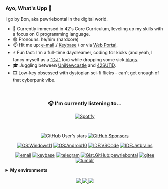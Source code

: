 <!--
**pewriebontal/pewriebontal** is a ✨ _special_ ✨ repository because its `README.md` (this file) appears on your GitHub profile.

Here are some ideas to get you started:

- 🔭 I’m currently working on ...
- 🌱 I’m currently learning ...
- 👯 I’m looking to collaborate on ...
- 🤔 I’m looking for help with ...
- 💬 Ask me about ...
- 📫 How to reach me: ...
- 😄 Pronouns: ...
- ⚡ Fun fact: ...
-->

### Ayo, What's Upp 👋

I go by Bon, aka pewriebontal in the digital world.

- 🔭 Currently immersed in 42's Core Curriculum, leveling up my skills with a focus on C programming language.
- 😄 Pronouns: he/him (hardcore)
- 📫 Hit me up: [e-mail](mailto:0x@bontal.net) / [Keybase](https://keybase.io/pewriebontal) / or via [Web Portal](https://bontal.net/msg).
- ⚡ Fun fact: I'm a full-time daydreamer, coding for kicks (and yeah, I fancy myself as a ["DJ"](https://img.bontal.net/p/0) too) while dropping some sick [blogs](https://blog.bontal.net).
- 🎓 Juggling between [UniNewcastle](https://uon.edu.au) and [42SUTD](https://42singapore.sg).
- 🎞️ Low-key obsessed with dystopian sci-fi flicks - can't get enough of that cyberpunk vibe.

&nbsp;<div align="center">

### 🎧 I'm currently listening to...

[![Spotify](https://drprls.bontal.net/api/spotify?background_color=0d1117&border_color=bbbbbb)](https://open.spotify.com/user/h9o65sjkmkrh2awusq2t8e6vi)

</div>
</br>

<div align="center">
  
  ![GitHub User's stars](https://img.shields.io/github/stars/pewriebontal?style=flat-square&affiliations=OWNER%2CCOLLABORATOR&label=GH%20stars)
  [![GitHub Sponsors](https://img.shields.io/github/sponsors/pewriebontal?label=GH%20sponsors&style=flat-square)](https://github.com/sponsors/pewriebontal)

[![OS:Windows11](https://img.shields.io/badge/OS-Windows11-blue?style=flat-square&logo=microsoft)](https://www.microsoft.com)
[![OS:Android10](https://img.shields.io/badge/OS-Android10-green?style=flat-square&logo=android)](https://www.android.com/)
[![IDE:VSCode](https://img.shields.io/badge/IDE-VSCode-blue?style=flat-square&logo=visualstudiocode)](https://code.visualstudio.com/)
[![IDE:Jetbrains](https://img.shields.io/badge/IDE-JetbrainsIDEs-magenta?style=flat-square&logo=Jetbrains)](https://www.jetbrains.com/idea/)

[![email](https://img.shields.io/badge/Email-0x@bontal.net-purple?style=flat-square&logo=gmail)](mailto:0x@bontal.net)
[![keybase](https://img.shields.io/badge/Keybase-pewriebontal-blue?style=flat-square&logo=keybase)](https://keybase.io/pewriebontal)
[![telegram](https://img.shields.io/badge/Telegram-pewriebontal-blue?style=flat-square&logo=telegram)](https://t.me/404)
[![Gist.GitHub:pewriebontal](https://img.shields.io/badge/Gist-pewriebontal-red?style=flat-square&logo=GitHub)](https://gist.github.com/pewriebontal)
[![gitee](https://img.shields.io/badge/gitee-pewriebontal-red?style=flat-square&logo=gitee)](https://gitee.com/pewriebontal)
[![tumblr](https://img.shields.io/badge/tumblr-pewriebontal-red?style=flat-square&logo=tumblr)](https://tumblr.bontal.net)

</div>

<details>
    <summary><strong>My environments</strong></summary>
    <details>
      <summary><strong>Laptop[0]</strong></summary>
      <ul>
        <li>CPU: Intel® Core™ i9-13900H Processor 2.6 GHz (24MB Cache, up to 5.4 GHz, 14 cores, 20 Threads, x86_64)</li>
        <li>GPU: NVIDIA® Geforce RTX™ 3050 4GB Laptop GPU 4GB GDDR6</li>
        <li>RAM: 16GB (LPDDR5)</li>
        <li>SSD: 1TB M.2 NVMe™ PCIe® 4.0 SSD</li>
        <li>OS: Windows 11 Home</li>
        <li>WSL2: Arch Linux, openSUSE Tumbleweed</li>
      </ul>
    </details> 
</details>

</br>

<div align="center">
  <a href="https://github.com/vn7n24fzkq/github-profile-summary-cards">
    <img src="https://github-profile-summary-cards.vercel.app/api/cards/profile-details?username=pewriebontal&theme=github" />
  </a>
  <a href="https://github.com/vn7n24fzkq/github-profile-summary-cards">
    <img src="https://github-profile-summary-cards.vercel.app/api/cards/stats?username=pewriebontal&theme=github" />
  </a>
  <a href="https://github.com/vn7n24fzkq/github-profile-summary-cards">
    <img src="https://github-profile-summary-cards.vercel.app/api/cards/repos-per-language?username=pewriebontal&theme=github" />
  </a>
</div>
